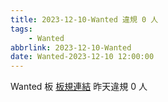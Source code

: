 ```yaml
---
title: 2023-12-10-Wanted 違規 0 人
tags:
    - Wanted
abbrlink: 2023-12-10-Wanted
date: Wanted-2023-12-10 12:00:00
---
```

Wanted 板 [板規連結](https://www.ptt.cc/bbs/Wanted/M.1608829773.A.D3B.html)
昨天違規 0 人

